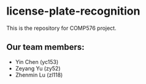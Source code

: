 # license-plate-recognition
This is the repository for COMP576 project.

## Our team members:
- Yin Chen (yc153)
- Zeyang Yu (zy52)
- Zhenmin Lu (zl118)

